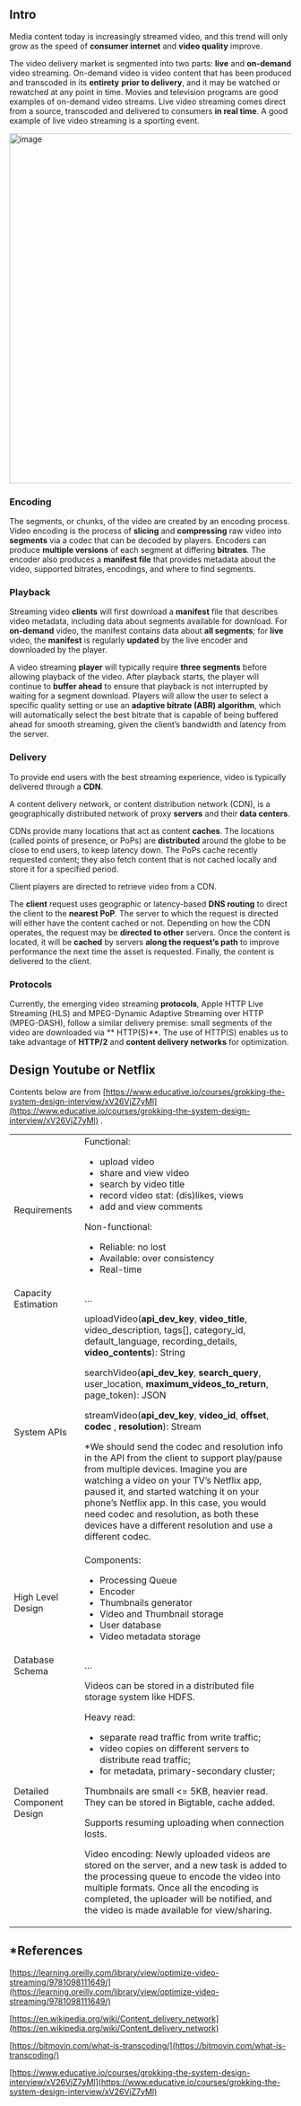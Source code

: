 ## Intro

Media content today is increasingly streamed video, and this trend will only grow as the speed of **consumer internet**
and **video quality** improve.

The video delivery market is segmented into two parts: **live** and **on-demand** video streaming. On-demand video is
video content that has been produced and transcoded in its **entirety** **prior to delivery**, and it may be watched or
rewatched at any point in time. Movies and television programs are good examples of on-demand video streams. Live video
streaming comes direct from a source, transcoded and delivered to consumers **in real time**. A good example of live
video streaming is a sporting event.

<img width="624" alt="image" src="https://user-images.githubusercontent.com/47337188/169624078-7c970e17-28b0-40de-a00f-c8a40f81d0dd.png">

### Encoding

The segments, or chunks, of the video are created by an encoding process. Video encoding is the process of **slicing**
and **compressing** raw video into **segments** via a codec that can be decoded by players. Encoders can produce **multiple versions** of each segment at differing **bitrates**. The encoder also produces a **manifest file** that
provides metadata about the video, supported bitrates, encodings, and where to find segments.

### Playback

Streaming video **clients** will first download a **manifest** file that describes video metadata, including data about
segments available for download. For **on-demand** video, the manifest contains data about **all segments**; for **live** video, the **manifest** is regularly **updated** by the live encoder and downloaded by the player.

A video streaming **player** will typically require **three segments** before allowing playback of the video. After
playback starts, the player will continue to **buffer ahead** to ensure that playback is not interrupted by waiting for
a segment download. Players will allow the user to select a specific quality setting or use an **adaptive bitrate (ABR)
algorithm**, which will automatically select the best bitrate that is capable of being buffered ahead for smooth
streaming, given the client’s bandwidth and latency from the server.

### Delivery

To provide end users with the best streaming experience, video is typically delivered through a **CDN**.

A content delivery network, or content distribution network (CDN), is a geographically distributed network of proxy **servers** and their **data centers**.

CDNs provide many locations that act as content **caches**. The locations (called points of presence, or PoPs) are **distributed** around the globe to be close to end users, to keep latency down. The PoPs cache recently requested
content; they also fetch content that is not cached locally and store it for a specified period.

Client players are directed to retrieve video from a CDN.

The **client** request uses geographic or latency-based **DNS routing** to direct the client to the **nearest PoP**. The
server to which the request is directed will either have the content cached or not. Depending on how the CDN operates,
the request may be **directed to other** servers. Once the content is located, it will be **cached** by servers **along
the request’s path** to improve performance the next time the asset is requested. Finally, the content is delivered to
the client.

### Protocols

Currently, the emerging video streaming **protocols**, Apple HTTP Live Streaming (HLS) and MPEG-Dynamic Adaptive
Streaming over HTTP (MPEG-DASH), follow a similar delivery premise: small segments of the video are downloaded via **
HTTP(S)**. The use of HTTP(S) enables us to take advantage of **HTTP/2** and **content delivery networks** for
optimization.

## Design Youtube or Netflix

Contents below are
from [https://www.educative.io/courses/grokking-the-system-design-interview/xV26VjZ7yMl](https://www.educative.io/courses/grokking-the-system-design-interview/xV26VjZ7yMl)
.


<table>
  <tr>
   <td>Requirements</td>
   <td>
Functional:
<ul>
<li>upload video
<li>share and view video
<li>search by video title
<li>record video stat: (dis)likes, views
<li>add and view comments
</ul>
Non-functional:
<ul>
<li>Reliable: no lost
<li>Available: over consistency
<li>Real-time
</ul>
   </td>
  </tr>
  <tr>
   <td>Capacity Estimation
   </td>
   <td>…
   </td>
  </tr>
  <tr>
   <td>System APIs
   </td>
   <td>uploadVideo(<strong>api_dev_key</strong>, <strong>video_title</strong>, video_description, tags[], category_id, default_language, recording_details, <strong>video_contents</strong>): String 

searchVideo(<strong>api_dev_key</strong>, <strong>search_query</strong>, user_location, <strong>
maximum_videos_to_return</strong>, page_token): JSON

streamVideo(<strong>api_dev_key</strong>, <strong>video_id</strong>, <strong>offset</strong>, <strong>codec</strong>
, <strong>resolution</strong>): Stream

*We should send the codec and resolution info in the API from the client to support play/pause from multiple devices.
Imagine you are watching a video on your TV’s Netflix app, paused it, and started watching it on your phone’s Netflix
app. In this case, you would need codec and resolution, as both these devices have a different resolution and use a
different codec.
   </td>
  </tr>
  <tr>
   <td>High Level Design
   </td>
   <td>Components:
<ul>

<li>Processing Queue

<li>Encoder

<li>Thumbnails generator

<li>Video and Thumbnail storage

<li>User database

<li>Video metadata storage
</li>
</ul>
   </td>
  </tr>
  <tr>
   <td>Database Schema
   </td>
   <td>…
   </td>
  </tr>
  <tr>
   <td>Detailed Component Design
   </td>
   <td>Videos can be stored in a distributed file storage system like HDFS.
<p>
Heavy read:
<ul>

<li>separate read traffic from write traffic; 

<li>video copies on different servers to distribute read traffic; 

<li>for metadata, primary-secondary cluster;

</ul>
Thumbnails are small &lt;= 5KB, heavier read. They can be stored in Bigtable, cache added.
<p>
Supports resuming uploading when connection losts.
<p>
Video encoding: Newly uploaded videos are stored on the server, and a new task is added to the processing queue to encode the video into multiple formats. Once all the encoding is completed, the uploader will be notified, and the video is made available for view/sharing.
   </td>
  </tr>
</table>

## *References

[https://learning.oreilly.com/library/view/optimize-video-streaming/9781098111649/](https://learning.oreilly.com/library/view/optimize-video-streaming/9781098111649/)

[https://en.wikipedia.org/wiki/Content_delivery_network](https://en.wikipedia.org/wiki/Content_delivery_network)

[https://bitmovin.com/what-is-transcoding/](https://bitmovin.com/what-is-transcoding/)

[https://www.educative.io/courses/grokking-the-system-design-interview/xV26VjZ7yMl](https://www.educative.io/courses/grokking-the-system-design-interview/xV26VjZ7yMl)

